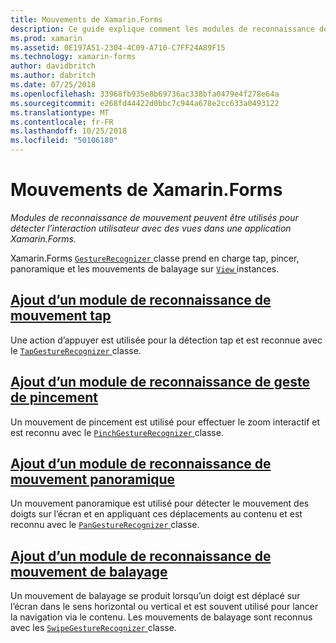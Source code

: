 ```yaml
---
title: Mouvements de Xamarin.Forms
description: Ce guide explique comment les modules de reconnaissance de mouvement Xamarin.Forms peuvent être utilisées pour détecter l’interaction utilisateur avec des vues dans une application Xamarin.Forms.
ms.prod: xamarin
ms.assetid: 0E197A51-2304-4C09-A710-C7FF24A89F15
ms.technology: xamarin-forms
author: davidbritch
ms.author: dabritch
ms.date: 07/25/2018
ms.openlocfilehash: 33968fb935e8b69736ac338bfa0479e4f278e64a
ms.sourcegitcommit: e268fd44422d0bbc7c944a678e2cc633a0493122
ms.translationtype: MT
ms.contentlocale: fr-FR
ms.lasthandoff: 10/25/2018
ms.locfileid: "50106180"
---
```

# <a name="xamarinforms-gestures"></a>Mouvements de Xamarin.Forms

_Modules de reconnaissance de mouvement peuvent être utilisés pour détecter l’interaction utilisateur avec des vues dans une application Xamarin.Forms._

Xamarin.Forms [ `GestureRecognizer` ](xref:Xamarin.Forms.GestureRecognizer) classe prend en charge tap, pincer, panoramique et les mouvements de balayage sur [ `View` ](xref:Xamarin.Forms.View) instances.

## <a name="adding-a-tap-gesture-recognizertapmd"></a>[Ajout d’un module de reconnaissance de mouvement tap](tap.md)

Une action d’appuyer est utilisée pour la détection tap et est reconnue avec le [ `TapGestureRecognizer` ](xref:Xamarin.Forms.TapGestureRecognizer) classe.

## <a name="adding-a-pinch-gesture-recognizerpinchmd"></a>[Ajout d’un module de reconnaissance de geste de pincement](pinch.md)

Un mouvement de pincement est utilisé pour effectuer le zoom interactif et est reconnu avec le [ `PinchGestureRecognizer` ](xref:Xamarin.Forms.PinchGestureRecognizer) classe.

## <a name="adding-a-pan-gesture-recognizerpanmd"></a>[Ajout d’un module de reconnaissance de mouvement panoramique](pan.md)

Un mouvement panoramique est utilisé pour détecter le mouvement des doigts sur l’écran et en appliquant ces déplacements au contenu et est reconnu avec le [ `PanGestureRecognizer` ](xref:Xamarin.Forms.PanGestureRecognizer) classe.

## <a name="adding-a-swipe-gesture-recognizerswipemd"></a>[Ajout d’un module de reconnaissance de mouvement de balayage](swipe.md)

Un mouvement de balayage se produit lorsqu’un doigt est déplacé sur l’écran dans le sens horizontal ou vertical et est souvent utilisé pour lancer la navigation via le contenu. Les mouvements de balayage sont reconnus avec les [ `SwipeGestureRecognizer` ](xref:Xamarin.Forms.SwipeGestureRecognizer) classe.
